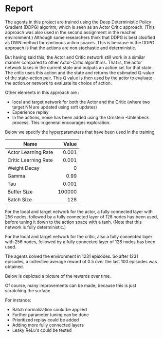 
# Report

The agents in this project are trained using the Deep Deterministic Policy Gradient (DDPG) algoritm, which is seen as an Actor Critic approach. (This approach was also used in the second assignment in the reacher environment.) Although some researchers think that DDPG is best clssified as DWN method for continous action spaces. This is because in the DDPG approach is that the actions are non stochastic and deterministic. 

But having said this, the Actor and Critic network still work in a similar manner compared to other Actor-Critic algorithms. That is, the actor network takes in the current state and outputs an action set for that state. The critic uses this action and the state and returns the estimated Q-value of the state-action pair. This Q value is then used by the actor to evaluate the action.or network to evaluate its choice of action.

Other elements in this approach are :
- local and target network for both the Actor and the Critic (where two target NN are updated using soft updates)
- Experience replay
- In the actions, noise has been added using the Ornstein -Uhlenbeck process. This in general encourages exploration.

Below we specify the hyperparameters that have been used in the training


|Name|Value|
|---|---:|
|Actor Learning Rate|0.001|
|Critic Learning Rate|0.001|
|Weight Decay|0|
|Gamma|0.99|
|Tau|0.001|
|Buffer Size|100000|
|Batch Size|128|


For the local and target network for the actor, a fully connected layer with 256 nodes, followed by a fully connected layer of 128 nodes has been used, before tuning it down to the action space with a tanh. (Note that this network is fully deterministic.)

For the local and target network for the critic, also a fully connected layer with 256 nodes, followed by a fully connected layer of 128 nodes has been used.

The agents solved the environment in  1231 episodes. So after 1231 episodes, a collective average reward of 0.5 over the last 100 episodes was obtained.

Below is depicted a picture of the rewards over time.


Of course, many improvements can be made, because this is just scratching the surface.

For instance:

* Batch normalization could be applied
* Further parameter tuning can be done
* Prioritized replay could be added
* Adding more fully connected layers
* Leaky ReLu's could be tested

